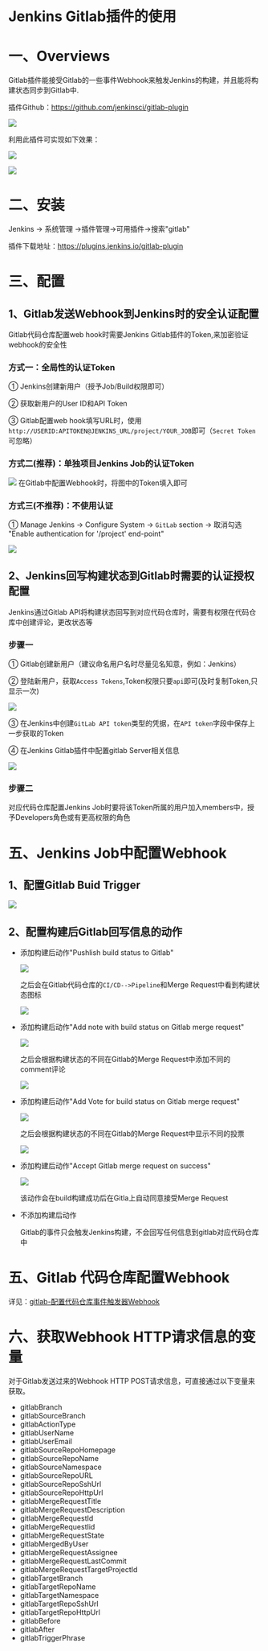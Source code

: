 # Jenkins Gitlab插件的使用

# 一、Overviews

Gitlab插件能接受Gitlab的一些事件Webhook来触发Jenkins的构建，并且能将构建状态同步到Gitlab中.

插件Github：https://github.com/jenkinsci/gitlab-plugin

![](/assets/jenkins-gitlab插件的使用-0.png)

利用此插件可实现如下效果：

![](/assets/jenkins-gitlab插件的使用-00.png)

![](/assets/jenkins-gitlab插件的使用-01.png)

# 二、安装

Jenkins -> 系统管理 ->插件管理->可用插件->搜索"gitlab"

插件下载地址：https://plugins.jenkins.io/gitlab-plugin

# 三、配置

## 1、Gitlab发送Webhook到Jenkins时的安全认证配置

Gitlab代码仓库配置web hook时需要Jenkins Gitlab插件的Token,来加密验证webhook的安全性

### 方式一：全局性的认证Token

  ① Jenkins创建新用户（授予Job/Build权限即可）

  ② 获取新用户的User ID和API Token

  ③ Gitlab配置web hook填写URL时，使用`http://USERID:APITOKEN@JENKINS_URL/project/YOUR_JOB`即可（`Secret Token`可忽略）

### 方式二(推荐)：单独项目Jenkins Job的认证Token

  ![](/assets/jenkins-gitlab插件的使用-1.png)
  在Gitlab中配置Webhook时，将图中的Token填入即可

### 方式三(不推荐)：不使用认证

  ① Manage Jenkins -> Configure System -> `GitLab` section -> 取消勾选 "Enable authentication for '/project' end-point"

  ![](/assets/jenkins-gitlab插件的使用-2.png)

## 2、Jenkins回写构建状态到Gitlab时需要的认证授权配置

Jenkins通过Gitlab API将构建状态回写到对应代码仓库时，需要有权限在代码仓库中创建评论，更改状态等

### 步骤一

  ① Gitlab创建新用户（建议命名用户名时尽量见名知意，例如：Jenkins）

  ② 登陆新用户，获取`Access Tokens`,Token权限只要`api`即可(及时复制Token,只显示一次)

   ![](/assets/jenkins-gitlab插件的使用-3.png)

  ③ 在Jenkins中创建`GitLab API token`类型的凭据，在`API token`字段中保存上一步获取的Token

  ④ 在Jenkins Gitlab插件中配置gitlab Server相关信息

   ![](/assets/jenkins-gitlab插件的使用-4.png)

### 步骤二

  对应代码仓库配置Jenkins Job时要将该Token所属的用户加入members中，授予Developers角色或有更高权限的角色

# 五、Jenkins Job中配置Webhook

## 1、配置Gitlab Buid Trigger

   ![](/assets/jenkins-gitlab插件的使用-12.png)

## 2、配置构建后Gitlab回写信息的动作

- 添加构建后动作"Pushlish build status to Gitlab"

   ![](/assets/jenkins-gitlab插件的使用-5.png)

   之后会在Gitlab代码仓库的`CI/CD-->Pipeline`和Merge Request中看到构建状态图标

    ![](/assets/jenkins-gitlab插件的使用-6.png)

- 添加构建后动作"Add note with build status on Gitlab merge request"

   ![](/assets/jenkins-gitlab插件的使用-7.png)

   之后会根据构建状态的不同在Gitlab的Merge Request中添加不同的comment评论

   ![](/assets/jenkins-gitlab插件的使用-8.png)

- 添加构建后动作"Add Vote for build status on Gitlab merge request"

   ![](/assets/jenkins-gitlab插件的使用-9.png)

   之后会根据构建状态的不同在Gitlab的Merge Request中显示不同的投票

   ![](/assets/jenkins-gitlab插件的使用-10.png)

- 添加构建后动作"Accept Gitlab merge request on success"

   ![](/assets/jenkins-gitlab插件的使用-11.png)

   该动作会在build构建成功后在Gitla上自动同意接受Merge Request

- 不添加构建后动作

  Gitlab的事件只会触发Jenkins构建，不会回写任何信息到gitlab对应代码仓库中

# 五、Gitlab 代码仓库配置Webhook

详见：[gitlab-配置代码仓库事件触发器Webhook](gitlab-配置代码仓库事件触发器Webhook.md)

# 六、获取Webhook HTTP请求信息的变量

对于Gitlab发送过来的Webhook HTTP POST请求信息，可直接通过以下变量来获取。

- gitlabBranch
- gitlabSourceBranch
- gitlabActionType
- gitlabUserName
- gitlabUserEmail
- gitlabSourceRepoHomepage
- gitlabSourceRepoName
- gitlabSourceNamespace
- gitlabSourceRepoURL
- gitlabSourceRepoSshUrl
- gitlabSourceRepoHttpUrl
- gitlabMergeRequestTitle
- gitlabMergeRequestDescription
- gitlabMergeRequestId
- gitlabMergeRequestIid
- gitlabMergeRequestState
- gitlabMergedByUser
- gitlabMergeRequestAssignee
- gitlabMergeRequestLastCommit
- gitlabMergeRequestTargetProjectId
- gitlabTargetBranch
- gitlabTargetRepoName
- gitlabTargetNamespace
- gitlabTargetRepoSshUrl
- gitlabTargetRepoHttpUrl
- gitlabBefore
- gitlabAfter
- gitlabTriggerPhrase
